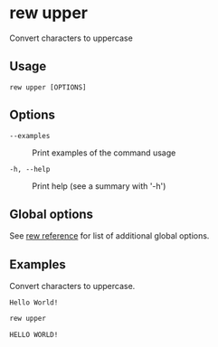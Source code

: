 # rew upper

Convert characters to uppercase

## Usage

```
rew upper [OPTIONS]
```

## Options

<dl>

<dt><code>--examples</code></dt>
<dd>

Print examples of the command usage
</dd>

<dt><code>-h, --help</code></dt>
<dd>

Print help (see a summary with '-h')
</dd>
</dl>

## Global options

See [rew reference](rew.md#global-options) for list of additional global options.

## Examples

Convert characters to uppercase.

```
Hello World!
```

```sh
rew upper
```

```
HELLO WORLD!
```
